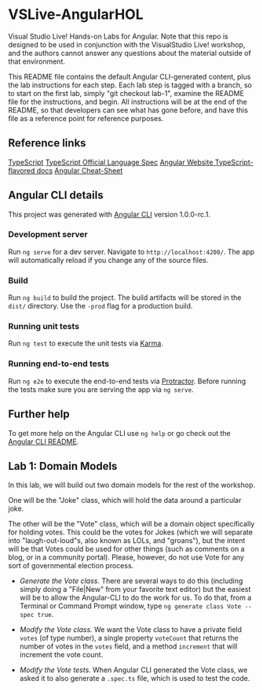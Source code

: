 # VSLive-AngularHOL

Visual Studio Live! Hands-on Labs for Angular. Note that this repo is designed to be used in conjunction with the VisualStudio Live! workshop, and the authors cannot answer any questions about the material outside of that environment.

This README file contains the default Angular CLI-generated content, plus the lab instructions for each step. Each lab step is tagged with a branch, so to start on the first lab, simply "git checkout lab-1", examine the README file for the instructions, and begin. All instructions will be at the end of the README, so that developers can see what has gone before, and have this file as a reference point for reference purposes.

## Reference links

[TypeScript](https://github.com/Microsoft/TypeScript)
[TypeScript Official Language Spec](https://github.com/Microsoft/TypeScript/tree/2.1/doc)
[Angular Website TypeScript-flavored docs](https://angular.io/docs/ts/latest/)
[Angular Cheat-Sheet](https://angular.io/docs/ts/latest/guide/cheatsheet.html)

## Angular CLI details

This project was generated with [Angular CLI](https://github.com/angular/angular-cli) version 1.0.0-rc.1.

### Development server
Run `ng serve` for a dev server. Navigate to `http://localhost:4200/`. The app will automatically reload if you change any of the source files.

### Build

Run `ng build` to build the project. The build artifacts will be stored in the `dist/` directory. Use the `-prod` flag for a production build.

### Running unit tests

Run `ng test` to execute the unit tests via [Karma](https://karma-runner.github.io).

### Running end-to-end tests

Run `ng e2e` to execute the end-to-end tests via [Protractor](http://www.protractortest.org/).
Before running the tests make sure you are serving the app via `ng serve`.

## Further help

To get more help on the Angular CLI use `ng help` or go check out the [Angular CLI README](https://github.com/angular/angular-cli/blob/master/README.md).


## Lab 1: Domain Models

In this lab, we will build out two domain models for the rest of the workshop.

One will be the "Joke" class, which will hold the data around a particular joke.

The other will be the "Vote" class, which will be a domain object specifically for holding votes. This could be the votes for Jokes (which we will separate into "laugh-out-loud"s, also known as LOLs, and "groans"), but the intent will be that Votes could be used for other things (such as comments on a blog, or in a community portal). Please, however, do not use Vote for any sort of governmental election process.

* *Generate the Vote class.* There are several ways to do this (including simply doing a "File|New" from your favorite text editor) but the easiest will be to allow the Angular-CLI to do the work for us. To do that, from a Terminal or Command Prompt window, type `ng generate class Vote --spec true`.

* *Modify the Vote class.* We want the Vote class to have a private field `votes` (of type number), a single property `voteCount` that returns the number of votes in the `votes` field, and a method `increment` that will increment the vote count.

* *Modify the Vote tests.* When Angular CLI generated the Vote class, we asked it to also generate a `.spec.ts` file, which is used to test the code. 
